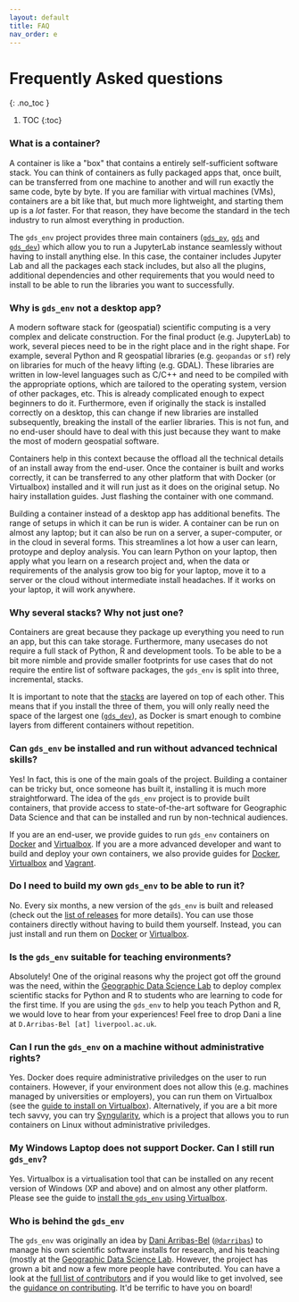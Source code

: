 ```yaml
---
layout: default
title: FAQ
nav_order: e
---
```


# Frequently Asked questions
{: .no_toc }

1. TOC
{:toc}

### What is a container?

A container is like a "box" that contains a entirely self-sufficient software stack. You can think of containers as fully packaged apps that, once built, can be transferred from one machine to another and will run exactly the same code, byte by byte. If you are familiar with virtual machines (VMs), containers are a bit like that, but much more lightweight, and starting them up is a *lot* faster. For that reason, they have become the standard in the tech industry to run almost everything in production.

The `gds_env` project provides three main containers ([`gds_py`](../stacks/gds_py), [`gds`](../stacks/gds) and [`gds_dev`](../stacks/gds_dev)) which allow you to run a JupyterLab instance seamlessly without having to install anything else. In this case, the container includes Jupyter Lab and all the packages each stack includes, but also all the plugins, additional dependencies and other requirements that you would need to install to be able to run the libraries you want to successfully.

### Why is `gds_env` not a desktop app?

A modern software stack for (geospatial) scientific computing is a very complex and delicate construction. For the final product (e.g. JupyterLab) to work, several pieces need to be in the right place and in the right shape. For example, several Python and R geospatial libraries (e.g. `geopandas` or `sf`) rely on libraries for much of the heavy lifting (e.g. GDAL). These libraries are written in low-level languages such as C/C++ and need to be compiled with the appropriate options, which are tailored to the operating system, version of other packages, etc. This is already complicated enough to expect beginners to do it. Furthermore, even if originally the stack is installed correctly on a desktop, this can change if new libraries are installed subsequently, breaking the install of the earlier libraries. This is not fun, and no end-user should have to deal with this just because they want to make the most of modern geospatial software. 

Containers help in this context because the offload all the technical details of an install away from the end-user. Once the container is built and works correctly, it can be transferred to any other platform that with Docker (or Virtualbox) installed and it will run just as it does on the original setup. No hairy installation guides. Just flashing the container with one command. 

Building a container instead of a desktop app has additional benefits. The range of setups in which it can be run is wider. A container can be run on almost any laptop; but it can also be run on a server, a super-computer, or in the cloud in several forms. This streamlines a lot how a user can learn, protoype and deploy analysis. You can learn Python on your laptop, then apply what you learn on a research project and, when the data or requirements of the analysis grow too big for your laptop, move it to a server or the cloud without intermediate install headaches. If it works on your laptop, it will work anywhere.

### Why several stacks? Why not just one?

Containers are great because they package up everything you need to run an app, but this can take storage. Furthermore, many usecases do not require a full stack of Python, R and development tools. To be able to be a bit more nimble and provide smaller footprints for use cases that do not require the entire list of software packages, the `gds_env` is split into three, incremental, stacks. 

It is important to note that the [stacks](../stacks) are layered on top of each other. This means that if you install the three of them, you will only really need the space of the largest one ([`gds_dev`](../stacks/gds_dev)), as Docker is smart enough to combine layers from different containers without repetition.

### Can `gds_env` be installed and run without advanced technical skills?

Yes! In fact, this is one of the main goals of the project. Building a container can be tricky but, once someone has built it, installing it is much more straightforward. The idea of the `gds_env` project is to provide built containers, that provide access to state-of-the-art software for Geographic Data Science and that can be installed and run by non-technical audiences.

If you are an end-user, we provide guides to run `gds_env` containers on [Docker](../guides/docker_install) and [Virtualbox](../guides/virtualbox_install). If you are a more advanced developer and want to build and deploy your own containers, we also provide guides for [Docker](../guides/docker_build), [Virtualbox](../guides/virtualbox_build) and [Vagrant](../guides/vagrant_build).

### Do I need to build my own `gds_env` to be able to run it?

No. Every six months, a new version of the `gds_env` is built and released (check out the [list of releases](https://github.com/darribas/gds_env/releases) for more details). You can use those containers directly without having to build them yourself. Instead, you can just install and run them on [Docker](../guides/docker_install) or [Virtualbox](../guides/virtualbox_install).

### Is the `gds_env` suitable for teaching environments?

Absolutely! One of the original reasons why the project got off the ground was the need, within the [Geographic Data Science Lab](https://www.liverpool.ac.uk/geographic-data-science/) to deploy complex scientific stacks for Python and R to students who are learning to code for the first time. If you are using the `gds_env` to help you teach Python and R, we would love to hear from your experiences! Feel free to drop Dani a line at `D.Arribas-Bel [at] liverpool.ac.uk`.

### Can I run the `gds_env` on a machine without administrative rights?

Yes. Docker does require administrative priviledges on the user to run containers. However, if your environment does not allow this (e.g. machines managed by universities or employers), you can run them on Virtualbox (see the [guide to install on Virtualbox](../guides/virtualbox_install)). Alternatively, if you are a bit more tech savvy, you can try [Syngularity](../https://sylabs.io/), which is a project that allows you to run containers on Linux without administrative priviledges.

### My Windows Laptop does not support Docker. Can I still run `gds_env`?

Yes. Virtualbox is a virtualisation tool that can be installed on any recent version of Windows (XP and above) and on almost any other platform. Please see the guide to [install the `gds_env` using Virtualbox](../guides/virtualbox_install).

### Who is behind the `gds_env`

The `gds_env` was originally an idea by [Dani Arribas-Bel](https://darribas.org) ([`@darribas`](https://twitter.com/darribas)) to manage his own scientific software installs for research, and his teaching (mostly at the [Geographic Data Science Lab](https://www.liverpool.ac.uk/geographic-data-science/). However, the project has grown a bit and now a few more people have contributed. You can have a look at the [full list of contributors](https://github.com/darribas/gds_env/graphs/contributors) and if you would like to get involved, see the [guidance on contributing](../contributing). It'd be terrific to have you on board!
